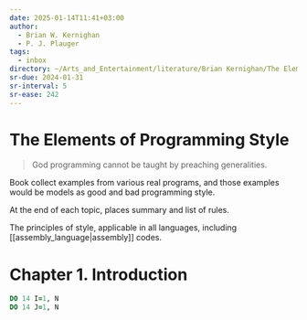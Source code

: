 ```yaml
---
date: 2025-01-14T11:41+03:00
author:
  - Brian W. Kernighan
  - P. J. Plauger
tags:
  - inbox
directory: ~/Arts_and_Entertainment/literature/Brian Kernighan/The Elements of Programming Style, 2nd Edition (2083)/
sr-due: 2024-01-31
sr-interval: 5
sr-ease: 242
---
```


# The Elements of Programming Style

> God programming cannot be taught by preaching generalities.

Book collect examples from various real programs, and those examples would be
models as good and bad programming style.

At the end of each topic, places summary and list of rules.

The principles of style, applicable in all languages, including
[[assembly_language|assembly]] codes.

# Chapter 1. Introduction

```fortran
DO 14 I=1, N
DO 14 J=1, N
```
